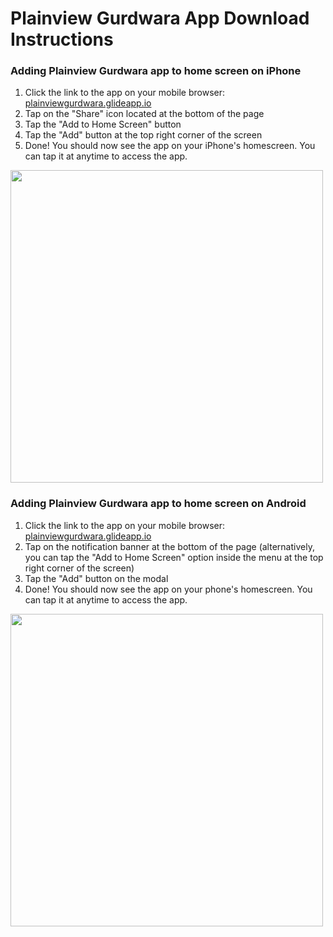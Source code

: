 # Plainview Gurdwara App Download Instructions

### Adding Plainview Gurdwara app to home screen on iPhone
1. Click the link to the app on your mobile browser: [plainviewgurdwara.glideapp.io](plainviewgurdwara.glideapp.io)
1. Tap on the "Share" icon located at the bottom of the page
1. Tap the "Add to Home Screen" button
1. Tap the "Add" button at the top right corner of the screen
1. Done! You should now see the app on your iPhone's homescreen. You can tap it at anytime to access the app.

<img src="https://gblobscdn.gitbook.com/assets%2F-LbPQOrj0IWdkS19V2Rt%2F-LsbJ_JHIJ1hdBMVAOel%2F-LsbJbC2iPw8GNF_Ixyu%2FGroup%2067.png" width="500">

### Adding Plainview Gurdwara app to home screen on Android
1. Click the link to the app on your mobile browser: [plainviewgurdwara.glideapp.io](plainviewgurdwara.glideapp.io)
1. Tap on the notification banner at the bottom of the page (alternatively, you can tap the "Add to Home Screen" option inside the menu at the top right corner of the screen)
1. Tap the "Add" button on the modal
1. Done! You should now see the app on your phone's homescreen. You can tap it at anytime to access the app.

<img src="https://gblobscdn.gitbook.com/assets%2F-LbPQOrj0IWdkS19V2Rt%2F-LkaoVSbdhGqWX4D0Xd9%2F-Lkb2qguLe7gqgpWqkVi%2FAdding%20app%20to%20HomeScreen%20(Android).png" width="500">

